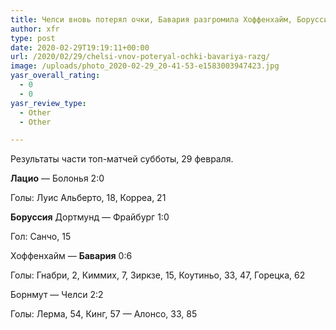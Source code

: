 ```yaml
---
title: Челси вновь потерял очки, Бавария разгромила Хоффенхайм, Боруссия Д минимально победила
author: xfr
type: post
date: 2020-02-29T19:19:11+00:00
url: /2020/02/29/chelsi-vnov-poteryal-ochki-bavariya-razg/
image: /uploads/photo_2020-02-29_20-41-53-e1583003947423.jpg
yasr_overall_rating:
  - 0
  - 0
yasr_review_type:
  - Other
  - Other

---
```

Результаты части топ-матчей субботы, 29 февраля.

**Лацио** &#8212; Болонья 2:0
  
Голы: Луис Альберто, 18, Корреа, 21

**Боруссия** Дортмунд &#8212; Фрайбург 1:0
  
Гол: Санчо, 15

Хоффенхайм &#8212; **Бавария** 0:6
  
Голы: Гнабри, 2, Киммих, 7, Зиркзе, 15, Коутиньо, 33, 47, Горецка, 62

Борнмут &#8212; Челси 2:2
  
Голы: Лерма, 54, Кинг, 57 &#8212; Алонсо, 33, 85